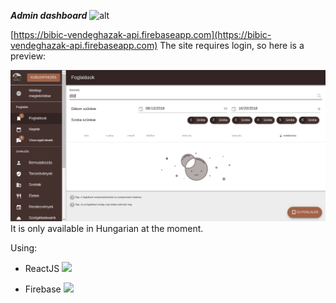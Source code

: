 ***Admin dashboard*** ![alt](https://travis-ci.org/bibic-vendeghazak/admin.svg?branch=develop)

[https://bibic-vendeghazak-api.firebaseapp.com](https://bibic-vendeghazak-api.firebaseapp.com)
The site requires login, so here is a preview:


![](https://raw.githubusercontent.com/bibic-vendeghazak/admin/master/preview/preview-2018-08-20.png)
It is only available in Hungarian at the moment.

Using:
- ReactJS [<img src="https://upload.wikimedia.org/wikipedia/commons/thumb/a/a7/React-icon.svg/640px-React-icon.svg.png" width=24>
](https://facebook.github.io/react/) 

- Firebase [<img src="https://firebase.google.com/_static/images/firebase/touchicon-180.png" width=20>](firebase.google.com)
